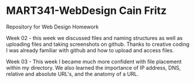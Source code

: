 # MART341-WebDesign Cain Fritz
Repository for Web Design Homework

Week 02 - this week we discussed files and naming structures as well as uploading files and taking screenshots on github. Thanks to creative coding 
I was already familiar with github and how to upload and access files. 

Week 03 - This week I became much more confident with file placement within my directory. We also learned the importance of IP address, DNS, 
relative and absolute URL's, and the anatomy of a URL.
